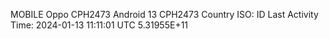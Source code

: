MOBILE	Oppo	CPH2473	Android	13	CPH2473		Country ISO: ID
Last Activity Time: 2024-01-13 11:11:01 UTC	5.31955E+11	
